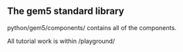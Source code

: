 ## The gem5 standard library

python/gem5/components/ contains all of the components.

All tutorial work is within /playground/